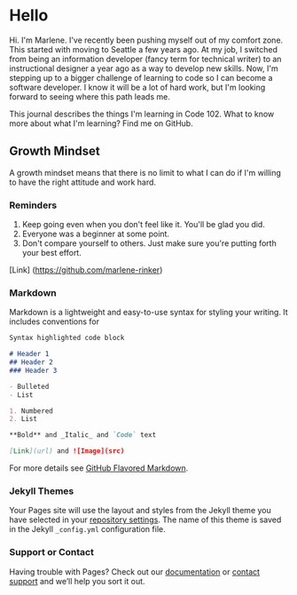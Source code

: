 # Hello
Hi. I'm Marlene. I've recently been pushing myself out of my comfort zone. This started with moving to Seattle a few years ago. At my job, I switched from being an information developer (fancy term for technical writer) to an instructional designer a year ago as a way to develop new skills. Now, I'm stepping up to a bigger challenge of learning to code so I can become a software developer. I know it will be a lot of hard work, but I'm looking forward to seeing where this path leads me.

This journal describes the things I'm learning in Code 102. What to know more about what I'm learning? Find me on GitHub.

## Growth Mindset
A growth mindset means that there is no limit to what I can do if I'm willing to have the right attitude and work hard. 

### Reminders
1. Keep going even when you don't feel like it. You'll be glad you did.
2. Everyone was a beginner at some point. 
3. Don't compare yourself to others. Just make sure you're putting forth your best effort.

[Link] (https://github.com/marlene-rinker)

### Markdown

Markdown is a lightweight and easy-to-use syntax for styling your writing. It includes conventions for

```markdown
Syntax highlighted code block

# Header 1
## Header 2
### Header 3

- Bulleted
- List

1. Numbered
2. List

**Bold** and _Italic_ and `Code` text

[Link](url) and ![Image](src)
```

For more details see [GitHub Flavored Markdown](https://guides.github.com/features/mastering-markdown/).

### Jekyll Themes

Your Pages site will use the layout and styles from the Jekyll theme you have selected in your [repository settings](https://github.com/marlene-rinker/learning-journal/settings). The name of this theme is saved in the Jekyll `_config.yml` configuration file.

### Support or Contact

Having trouble with Pages? Check out our [documentation](https://help.github.com/categories/github-pages-basics/) or [contact support](https://github.com/contact) and we’ll help you sort it out.
